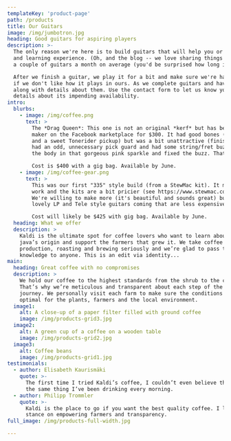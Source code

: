 ```yaml
---
templateKey: 'product-page'
path: /products
title: Our Guitars
image: /img/jumbotron.jpg
heading: Good guitars for aspiring players
description: >-
  The only reason we're here is to build guitars that will help you or whoever you are buying for have a great playing
  and learning experience. (Oh, and the blog -- we love sharing things we learn. Please check it out.) We probably complete
  a couple of guitars a month on average (you'd be surprised how long it takes, we'll talk about that in the blog, too.)

  After we finish a guitar, we play it for a bit and make sure we're happy with it. We're not going to put it in your hands
  if we don't like how it plays in ours. As we complete guitars and have them in their break-in period, we'll post them below
  along with details about them. Use the contact form to let us know you are interested in one of them and we'll share more
  details about its impending availability.
intro:
  blurbs:
    - image: /img/coffee.png
      text: >
        The *Drag Queen*: This one is not an original *kerf* but has been given the kerf treatment. We bought it from a
        maker on the Facebook marketplace for $300. It had good bones (Fender licensed neck and tuners, brass bridge, 
        and a sweet Tonerider pickup) but was a bit unattractive (finish already chipping, ferrules were not in line,
        had an odd, unnecessary pick guard and had some string/fret buzz). We took it apart, stripped and refinished
        the body in that gorgeous pink sparkle and fixed the buzz. That finish cost about $50 (pink, pink glitter and 2k clear).

        Cost is $400 with a gig bag. Available by June.
    - image: /img/coffee-gear.png
      text: >
        This was our first "335" style build (from a StewMac kit). It might also be our last, as finishing these is a lot of
        work and the kits are a bit pricier (see https://www.stewmac.com/kits-and-projects/instrument-kits/electric-guitar-kits/335-style-electric-guitar-kit.html). So if you like this style, grab it as it may be the only *kerf* like this ever made.
        We're willing to make more (it's beautiful and sounds great) but it will definitely depend on interest as we have some 
        lovely LP and Tele style guitars coming that are less expensive.

        Cost will likely be $425 with gig bag. Available by June.
  heading: What we offer
  description: >
    Kaldi is the ultimate spot for coffee lovers who want to learn about their
    java’s origin and support the farmers that grew it. We take coffee
    production, roasting and brewing seriously and we’re glad to pass that
    knowledge to anyone. This is an edit via identity...
main:
  heading: Great coffee with no compromises
  description: >
    We hold our coffee to the highest standards from the shrub to the cup.
    That’s why we’re meticulous and transparent about each step of the coffee’s
    journey. We personally visit each farm to make sure the conditions are
    optimal for the plants, farmers and the local environment.
  image1:
    alt: A close-up of a paper filter filled with ground coffee
    image: /img/products-grid3.jpg
  image2:
    alt: A green cup of a coffee on a wooden table
    image: /img/products-grid2.jpg
  image3:
    alt: Coffee beans
    image: /img/products-grid1.jpg
testimonials:
  - author: Elisabeth Kaurismäki
    quote: >-
      The first time I tried Kaldi’s coffee, I couldn’t even believe that was
      the same thing I’ve been drinking every morning.
  - author: Philipp Trommler
    quote: >-
      Kaldi is the place to go if you want the best quality coffee. I love their
      stance on empowering farmers and transparency.
full_image: /img/products-full-width.jpg

---
```

